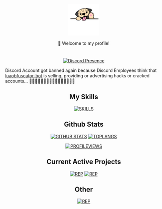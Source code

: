 <div align="center">
  <img src="https://raw.githubusercontent.com/mopsfl/mopsfl.github.io/main/static/img/mopsflogotext.png" width="100px" alt="mopsfl Logo"></img>
  
  <p>👋 Welcome to my profile!</p>
  <h1></h1>
</div>

<div align="center">

  [![Discord Presence](https://lanyard.cnrad.dev/api/1108798799251505182)](https://discord.com/users/1108798799251505182)

</div>

Discord Account got banned again because Discord Employees think that <a href="https://github.com/mopsfl/luaobfuscator-bot">luaobfuscator-bot</a> is selling, providing or advertising hacks or cracked accounts... 🤦‍♂️🤦‍♂️🤦‍♂️🤦‍♂️🤦‍♂️🤦‍♂️🤦‍♂️🤦‍♂️

<div align="center">

  <h2>My Skills</h2>

  [![SKILLS](https://skillicons.dev/icons?i=js,html,css,nodejs,cs,lua,discord)](https://github.com/mopsfl?tab=repositories)

</div>

<div align="center">

  <h2>Github Stats</h2>

  [![GITHUB STATS](https://github-readme-stats.vercel.app/api?username=mopsfl&theme=transparent)](https://github.com/mopsfl/)
  [![TOPLANGS](https://github-readme-stats.vercel.app/api/top-langs/?username=mopsfl&hide_progress=true&theme=transparent)](https://github.com/mopsfl?tab=repositories)

  [![PROFILEVIEWS](https://komarev.com/ghpvc/?username=mopsfl&style=flat-square)](https://github.com/mopsfl)
  
</div>

<div align="center">

  <h2>Current Active Projects</h2>

  [![REP](https://github-readme-stats.vercel.app/api/pin/?username=mopsfl&repo=luaobfuscator-bot&theme=transparent)](https://github.com/mopsfl/luaobfuscator-bot)
  [![REP](https://github-readme-stats.vercel.app/api/pin/?username=mopsfl&repo=LuaObfuscator-Redesign&theme=transparent)](https://github.com/mopsfl/LuaObfuscator-Redesign)

</div>

<div align="center">

  <h2>Other</h2>
  
  [![REP](http://invidget.switchblade.xyz/Hd3xCR8k8f)](https://discord.gg/Hd3xCR8k8f)
</div>
